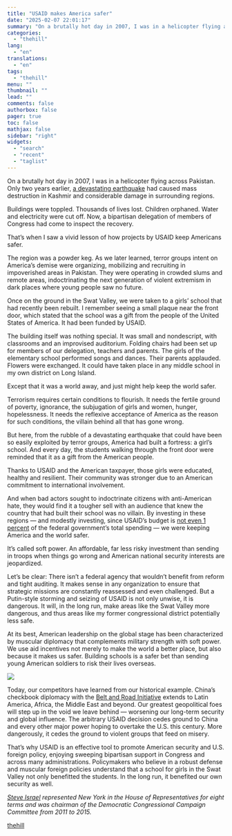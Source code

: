 ```yaml
---
title: "USAID makes America safer"
date: "2025-02-07 22:01:17"
summary: "On a brutally hot day in 2007, I was in a helicopter flying across Pakistan. Only two years earlier, a devastating earthquake had caused mass destruction in Kashmir and considerable damage in surrounding regions. Buildings were toppled. Thousands of lives lost. Children orphaned. Water and electricity were cut off. Now,..."
categories:
  - "thehill"
lang:
  - "en"
translations:
  - "en"
tags:
  - "thehill"
menu: ""
thumbnail: ""
lead: ""
comments: false
authorbox: false
pager: true
toc: false
mathjax: false
sidebar: "right"
widgets:
  - "search"
  - "recent"
  - "taglist"
---
```


On a brutally hot day in 2007, I was in a helicopter flying across Pakistan. Only two years earlier, [a devastating earthquake](https://www.bbc.co.uk/news/world-asia-34464815) had caused mass destruction in Kashmir and considerable damage in surrounding regions.

Buildings were toppled. Thousands of lives lost. Children orphaned. Water and electricity were cut off. Now, a bipartisan delegation of members of Congress had come to inspect the recovery.

That’s when I saw a vivid lesson of how projects by USAID keep Americans safer.

The region was a powder keg. As we later learned, terror groups intent on America’s demise were organizing, mobilizing and recruiting in impoverished areas in Pakistan. They were operating in crowded slums and remote areas, indoctrinating the next generation of violent extremism in dark places where young people saw no future.

Once on the ground in the Swat Valley, we were taken to a girls’ school that had recently been rebuilt. I remember seeing a small plaque near the front door, which stated that the school was a gift from the people of the United States of America. It had been funded by USAID.

The building itself was nothing special. It was small and nondescript, with classrooms and an improvised auditorium. Folding chairs had been set up for members of our delegation, teachers and parents. The girls of the elementary school performed songs and dances. Their parents applauded. Flowers were exchanged. It could have taken place in any middle school in my own district on Long Island.

Except that it was a world away, and just might help keep the world safer.

Terrorism requires certain conditions to flourish. It needs the fertile ground of poverty, ignorance, the subjugation of girls and women, hunger, hopelessness. It needs the reflexive acceptance of America as the reason for such conditions, the villain behind all that has gone wrong.

But here, from the rubble of a devastating earthquake that could have been so easily exploited by terror groups, America had built a fortress: a girl’s school. And every day, the students walking through the front door were reminded that it as a gift from the American people.

Thanks to USAID and the American taxpayer, those girls were educated, healthy and resilient. Their community was stronger due to an American commitment to international involvement.

And when bad actors sought to indoctrinate citizens with anti-American hate, they would find it a tougher sell with an audience that knew the country that had built their school was no villain. By investing in these regions — and modestly investing, since USAID’s budget is [not even 1 percent](https://www.nbcnews.com/news/us-news/what-is-usaid-trump-musk-shut-down-budget-funding-doge-rcna190441) of the federal government’s total spending — we were keeping America and the world safer.

It’s called soft power. An affordable, far less risky investment than sending in troops when things go wrong and American national security interests are jeopardized.

Let’s be clear: There isn’t a federal agency that wouldn’t benefit from reform and tight auditing. It makes sense in any organization to ensure that strategic missions are constantly reassessed and even challenged. But a Putin-style storming and seizing of USAID is not only unwise, it is dangerous. It will, in the long run, make areas like the Swat Valley more dangerous, and thus areas like my former congressional district potentially less safe.

At its best, American leadership on the global stage has been characterized by muscular diplomacy that complements military strength with soft power. We use aid incentives not merely to make the world a better place, but also because it makes us safer. Building schools is a safer bet than sending young American soldiers to risk their lives overseas.


[![](https://thehill.com/wp-content/uploads/sites/2/2023/11/op2.png?w=600)](https://thehill.com/submitting-opinion-content/)

Today, our competitors have learned from our historical example. China’s checkbook diplomacy with the [Belt and Road Initiative](https://www.cfr.org/backgrounder/chinas-massive-belt-and-road-initiative) extends to Latin America, Africa, the Middle East and beyond. Our greatest geopolitical foes will step up in the void we leave behind — worsening our long-term security and global influence. The arbitrary USAID decision cedes ground to China and every other major power hoping to overtake the U.S. this century. More dangerously, it cedes the ground to violent groups that feed on misery.

That’s why USAID is an effective tool to promote American security and U.S. foreign policy, enjoying sweeping bipartisan support in Congress and across many administrations. Policymakers who believe in a robust defense and muscular foreign policies understand that a school for girls in the Swat Valley not only benefitted the students. In the long run, it benefited our own security as well.

[*Steve Israel*](http://www.twitter.com/repsteveisrael) *represented New York in the House of Representatives for eight terms and was chairman of the Democratic Congressional Campaign Committee from 2011 to 2015.*

[thehill](https://thehill.com/opinion/international/5130896-usaid-makes-america-safer/)
